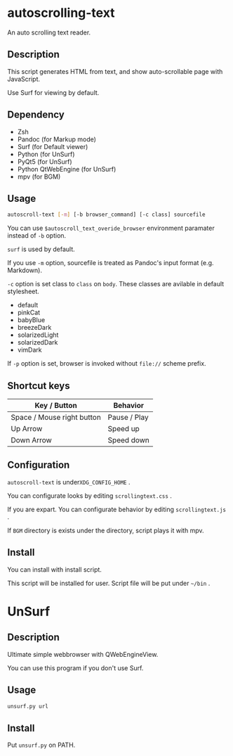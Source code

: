 # autoscrolling-text

An auto scrolling text reader.

## Description

This script generates HTML from text, and show auto-scrollable page with JavaScript.

Use Surf for viewing by default.

## Dependency

* Zsh
* Pandoc (for Markup mode)
* Surf (for Default viewer)
* Python (for UnSurf)
* PyQt5 (for UnSurf)
* Python QtWebEngine (for UnSurf)
* mpv (for BGM)

## Usage

```bash
autoscroll-text [-m] [-b browser_command] [-c class] sourcefile
```

You can use `$autoscroll_text_overide_browser` environment paramater instead of `-b` option.

`surf` is used by default.

If you use `-m` option, sourcefile is treated as Pandoc's input format (e.g. Markdown).

`-c` option is set class to `class` on `body`.
These classes are avilable in default stylesheet.

* default
* pinkCat
* babyBlue
* breezeDark
* solarizedLight
* solarizedDark
* vimDark

If `-p` option is set, browser is invoked without `file://` scheme prefix.

## Shortcut keys

|Key / Button|Behavior|
|------------|---------------------|
|Space / Mouse right button|Pause / Play|
|Up Arrow|Speed up|
|Down Arrow|Speed down|

## Configuration

`autoscroll-text` is under`XDG_CONFIG_HOME` .

You can configurate looks by editing `scrollingtext.css` .

If you are expart. You can configurate behavior by editing `scrollingtext.js` .

If `BGM` directory is exists under the directory, script plays it with mpv.

## Install

You can install with install script.

This script will be installed for user.
Script file will be put under `~/bin` .

# UnSurf

## Description

Ultimate simple webbrowser with QWebEngineView.

You can use this program if you don't use Surf.

## Usage

```bash
unsurf.py url
```

## Install

Put `unsurf.py` on PATH.